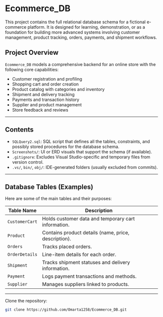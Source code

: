 # Ecommerce_DB

This project contains the full relational database schema for a fictional e-commerce platform. It is designed for learning, demonstration, or as a foundation for building more advanced systems involving customer management, product tracking, orders, payments, and shipment workflows.

## Project Overview

`Ecommerce_DB` models a comprehensive backend for an online store with the following core capabilities:

- Customer registration and profiling
- Shopping cart and order creation
- Product catalog with categories and inventory
- Shipment and delivery tracking
- Payments and transaction history
- Supplier and product management
- Store feedback and reviews

---

## Contents

- `SQLQuery2.sql`: SQL script that defines all the tables, constraints, and possibly stored procedures for the database schema.
- `Screenshots/`: UI or ERD visuals that support the schema (if available).
- `.gitignore`: Excludes Visual Studio-specific and temporary files from version control.
- `.vs/`, `bin/`, `obj/`: IDE-generated folders (usually excluded from commits).

---

## Database Tables (Examples)

Here are some of the main tables and their purposes:

| Table Name         | Description |
|--------------------|-------------|
| `CustomerCart`     | Holds customer data and temporary cart information. |
| `Product`          | Contains product details (name, price, description). |
| `Orders`           | Tracks placed orders. |
| `OrderDetails`     | Line-item details for each order. |
| `Shipment`         | Tracks shipment statuses and delivery information. |
| `Payment`          | Logs payment transactions and methods. |
| `Supplier`         | Manages suppliers linked to products. |

---

Clone the repository:
   ```bash
   git clone https://github.com/Omarta1258/Ecommerce_DB.git
